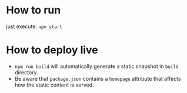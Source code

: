 # How to run
just execute:
`npm start` 

# How to deploy live
* `npm run build` will automatically generate a static snapshot in `build` directory.
* Be aware that `package.json` contains a `homepage` attribute that affects how the static content is served.
